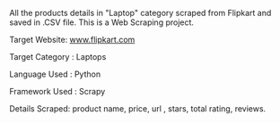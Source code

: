 All the products details in "Laptop" category scraped from Flipkart  and saved in .CSV file.
This is a Web Scraping project.

Target Website: www.flipkart.com

Target Category : Laptops

Language Used : Python

Framework Used : Scrapy

Details Scraped: product name, price, url , stars, total rating, reviews.
